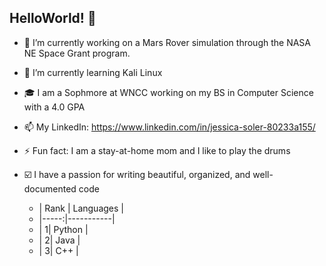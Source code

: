 ## HelloWorld! 👋

- 🔭 I’m currently working on a Mars Rover simulation through the NASA NE Space Grant program.
- 🌱 I’m currently learning Kali Linux
- 🎓 I am a Sophmore at WNCC working on my BS in Computer Science with a 4.0 GPA
- 📫 My LinkedIn: https://www.linkedin.com/in/jessica-soler-80233a155/
- ⚡ Fun fact: I am a stay-at-home mom and I like to play the drums
- ☑️ I have a passion for writing beautiful, organized, and well-documented code


  - | Rank | Languages |
  - |-----:|-----------|
  - |     1| Python    |
  - |     2| Java      |
  - |     3| C++       |
